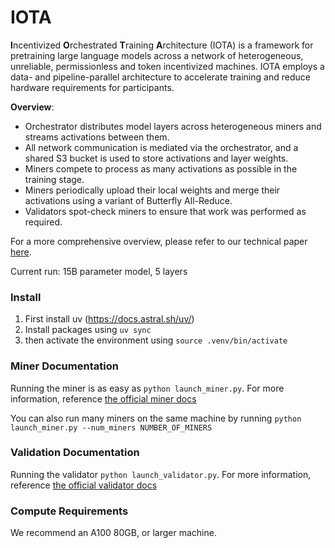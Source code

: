 # IOTA

**I**ncentivized **O**rchestrated **T**raining **A**rchitecture (IOTA) is a framework for pretraining large language models across a network of heterogeneous, unreliable, permissionless and token incentivized machines. IOTA employs a data- and pipeline-parallel architecture to accelerate training and reduce hardware requirements for participants.

**Overview**:
- Orchestrator distributes model layers across heterogeneous miners and streams activations between them.
- All network communication is mediated via the orchestrator, and a shared S3 bucket is used to store activations and layer weights.
- Miners compete to process as many activations as possible in the training stage.
- Miners periodically upload their local weights and merge their activations using a variant of Butterfly All-Reduce.
- Validators spot-check miners to ensure that work was performed as required.

For a more comprehensive overview, please refer to our technical paper [here](https://www.macrocosmos.ai/research/iota_primer.pdf).

Current run: 
15B parameter model, 5 layers

### Install
1. First install uv (https://docs.astral.sh/uv/)
2. Install packages using `uv sync`
3. then activate the environment using `source .venv/bin/activate`

### Miner Documentation
Running the miner is as easy as `python launch_miner.py`. For more information, reference [the official miner docs](https://docs.macrocosmos.ai/subnets/subnet-9-pre-training/subnet-9-iota-mining-setup-guide)

You can also run many miners on the same machine by running `python launch_miner.py --num_miners NUMBER_OF_MINERS`

### Validation Documentation
Running the validator `python launch_validator.py`. For more information, reference [the official validator docs](https://docs.macrocosmos.ai/subnets/subnet-9-pre-training/subnet-9-validating)

### Compute Requirements
We recommend an A100 80GB, or larger machine. 